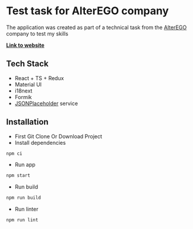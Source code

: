 # Test task for AlterEGO company

The application was created as part of a technical task from the [AlterEGO](https://alterego.digital/) company to test my skills

**[Link to website](https://woshipfull.github.io/alter_ego_test_app)**

## Tech Stack

- React + TS + Redux
- Material UI
- i18next
- Formik
- [JSONPlaceholder](https://jsonplaceholder.typicode.com) service

## Installation

- First Git Clone Or Download Project
- Install dependencies

```bash
npm ci
```

- Run app

```bash
npm start
```

- Run build

```bash
npm run build
```

- Run linter

```bash
npm run lint
```
